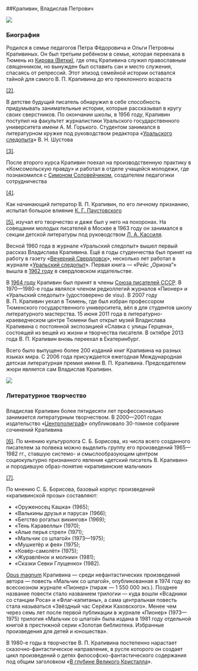 ##Крапивин, Владислав Петрович

![](http://www.carabela.ru/wp-content/uploads/2014/04/VPK_premiya11.jpg)

### Биография

Родился в семье педагогов Петра Фёдоровича и Ольги Петровны Крапивиных. Он был третьим ребёнком в семье, которая переехала в Тюмень из [Кирова (Вятки)](https://ru.wikipedia.org/wiki/%D0%9A%D0%B8%D1%80%D0%BE%D0%B2_(%D0%9A%D0%B8%D1%80%D0%BE%D0%B2%D1%81%D0%BA%D0%B0%D1%8F_%D0%BE%D0%B1%D0%BB%D0%B0%D1%81%D1%82%D1%8C)), где отец Крапивина служил православным священником, но вынужден был оставить сан и место служения, спасаясь от репрессий. Этот эпизод семейной истории оставался тайной для самого В. П. Крапивина до его преклонного возраста

[[2]](https://ru.wikipedia.org/wiki/%D0%9A%D1%80%D0%B0%D0%BF%D0%B8%D0%B2%D0%B8%D0%BD,_%D0%92%D0%BB%D0%B0%D0%B4%D0%B8%D1%81%D0%BB%D0%B0%D0%B2_%D0%9F%D0%B5%D1%82%D1%80%D0%BE%D0%B2%D0%B8%D1%87#cite_note-2).

В детстве будущий писатель обнаружил в себе способность придумывать занимательные истории, которые рассказывал в кругу своих сверстников. По окончании школы, в 1956 году, Крапивин поступил на факультет журналистики Уральского государственного университета имени А. М. Горького. Студентом занимался в литературном кружке под руководством редактора «[Уральского следопыта](https://ru.wikipedia.org/wiki/%D0%A3%D1%80%D0%B0%D0%BB%D1%8C%D1%81%D0%BA%D0%B8%D0%B9_%D1%81%D0%BB%D0%B5%D0%B4%D0%BE%D0%BF%D1%8B%D1%82)» В. Н. Шустова

[[3]](https://ru.wikipedia.org/wiki/%D0%9A%D1%80%D0%B0%D0%BF%D0%B8%D0%B2%D0%B8%D0%BD,_%D0%92%D0%BB%D0%B0%D0%B4%D0%B8%D1%81%D0%BB%D0%B0%D0%B2_%D0%9F%D0%B5%D1%82%D1%80%D0%BE%D0%B2%D0%B8%D1%87#cite_note-3).

После второго курса Крапивин поехал на производственную практику в «Комсомольскую правду» и работал в отделе учащейся молодежи, где познакомился с [Симоном Соловейчиком](https://ru.wikipedia.org/wiki/%D0%A1%D0%BE%D0%BB%D0%BE%D0%B2%D0%B5%D0%B9%D1%87%D0%B8%D0%BA,_%D0%A1%D0%B8%D0%BC%D0%BE%D0%BD_%D0%9B%D1%8C%D0%B2%D0%BE%D0%B2%D0%B8%D1%87), создателем педагогики сотрудничества

[[4]](https://ru.wikipedia.org/wiki/%D0%9A%D1%80%D0%B0%D0%BF%D0%B8%D0%B2%D0%B8%D0%BD,_%D0%92%D0%BB%D0%B0%D0%B4%D0%B8%D1%81%D0%BB%D0%B0%D0%B2_%D0%9F%D0%B5%D1%82%D1%80%D0%BE%D0%B2%D0%B8%D1%87#cite_note-4).

Как начинающий литератор В. П. Крапивин, по его личному признанию, испытал большое влияние [К. Г. Паустовского](https://ru.wikipedia.org/wiki/%D0%9F%D0%B0%D1%83%D1%81%D1%82%D0%BE%D0%B2%D1%81%D0%BA%D0%B8%D0%B9,_%D0%9A%D0%BE%D0%BD%D1%81%D1%82%D0%B0%D0%BD%D1%82%D0%B8%D0%BD_%D0%93%D0%B5%D0%BE%D1%80%D0%B3%D0%B8%D0%B5%D0%B2%D0%B8%D1%87)

[[5]](https://ru.wikipedia.org/wiki/%D0%9A%D1%80%D0%B0%D0%BF%D0%B8%D0%B2%D0%B8%D0%BD,_%D0%92%D0%BB%D0%B0%D0%B4%D0%B8%D1%81%D0%BB%D0%B0%D0%B2_%D0%9F%D0%B5%D1%82%D1%80%D0%BE%D0%B2%D0%B8%D1%87#cite_note-5), изучал его творчество и даже был у него на похоронах. На совещании молодых писателей в Москве в 1963 году он занимался в секции детской литературы под руководством [Л. А. Кассиля](https://ru.wikipedia.org/wiki/%D0%9A%D0%B0%D1%81%D1%81%D0%B8%D0%BB%D1%8C,_%D0%9B%D0%B5%D0%B2_%D0%90%D0%B1%D1%80%D0%B0%D0%BC%D0%BE%D0%B2%D0%B8%D1%87).

Весной 1960 года в журнале «Уральский следопыт» вышел первый рассказ Владислава Крапивина. Ещё в годы студенчества был принят на работу в газету «[Вечерний Свердловск](https://ru.wikipedia.org/wiki/%D0%92%D0%B5%D1%87%D0%B5%D1%80%D0%BD%D0%B8%D0%B9_%D0%95%D0%BA%D0%B0%D1%82%D0%B5%D1%80%D0%B8%D0%BD%D0%B1%D1%83%D1%80%D0%B3)», несколько лет работал в журнале «[Уральский следопыт](https://ru.wikipedia.org/wiki/%D0%A3%D1%80%D0%B0%D0%BB%D1%8C%D1%81%D0%BA%D0%B8%D0%B9_%D1%81%D0%BB%D0%B5%D0%B4%D0%BE%D0%BF%D1%8B%D1%82)». Первая книга — «Рейс „Ориона“» вышла в [1962 году](https://ru.wikipedia.org/wiki/1962_%D0%B3%D0%BE%D0%B4) в свердловском издательстве.

В [1964 году](https://ru.wikipedia.org/wiki/1964_%D0%B3%D0%BE%D0%B4) Крапивин был принят в члены [Союза писателей СССР](https://ru.wikipedia.org/wiki/%D0%A1%D0%BE%D1%8E%D0%B7_%D0%BF%D0%B8%D1%81%D0%B0%D1%82%D0%B5%D0%BB%D0%B5%D0%B9_%D0%A1%D0%A1%D0%A1%D0%A0). В 1970—1980-е годы являлся членом редколлегий журналов «Пионер» и «Уральский следопыт» (удостоверено de visu). В 2007 году В. П. Крапивин уехал в Тюмень, где был избран профессором Тюменского государственного университета, вёл в для студентов школу литературного мастерства. 15 июня 2011 года в литературно-краеведческом центре Тюмени был открыт музей Владислава Крапивина с постоянной экспозицией «Славка с улицы Герцена», состоящей из вещей из жизни и творчества писателя. В октябре 2013 года В. П. Крапивин вновь переехал в Екатеринбург.

Всего было выпущено более 200 изданий книг Крапивина на разных языках мира. С 2006 года присуждается ежегодная Международная детская литературная премия имени В. П. Крапивина. Председателем жюри является сам Владислав Крапивин.

![](http://c.lifenewscontent.ru/static/posts/2014/03/129973/baa6124c2e31d0f466230499160de44d__600x430.jpg)

### Литературное творчество

###

Владислав Крапивин более пятидесяти лет профессионально занимается литературным творчеством. В 2000—2001 годах издательство «[Центрполиграф](https://ru.wikipedia.org/wiki/%D0%A6%D0%B5%D0%BD%D1%82%D1%80%D0%BF%D0%BE%D0%BB%D0%B8%D0%B3%D1%80%D0%B0%D1%84)» опубликовало 30-томное собрание сочинений Крапивина

[[6]](https://ru.wikipedia.org/wiki/%D0%9A%D1%80%D0%B0%D0%BF%D0%B8%D0%B2%D0%B8%D0%BD,_%D0%92%D0%BB%D0%B0%D0%B4%D0%B8%D1%81%D0%BB%D0%B0%D0%B2_%D0%9F%D0%B5%D1%82%D1%80%D0%BE%D0%B2%D0%B8%D1%87#cite_note-8star-6). По мнению культуролога С. Б. Борисова, из числа всего созданного писателем за полвека можно выделить группу его произведений 1965—1982 гг., ставшую системо- и смыслообразующим центром социокультурно признанного явления «детский писатель В. Крапивин» и породившую образ-понятие «крапивинские мальчики»

[[7]](https://ru.wikipedia.org/wiki/%D0%9A%D1%80%D0%B0%D0%BF%D0%B8%D0%B2%D0%B8%D0%BD,_%D0%92%D0%BB%D0%B0%D0%B4%D0%B8%D1%81%D0%BB%D0%B0%D0%B2_%D0%9F%D0%B5%D1%82%D1%80%D0%BE%D0%B2%D0%B8%D1%87#cite_note-7).

По мнению С. Б. Борисова, базовый корпус произведений «крапивинской прозы» составляют:

- «Оруженосец Кашка» (1965);
- «Валькины друзья и паруса» (1966);
- «Бегство рогатых викингов» (1969);
- «Тень Каравеллы» (1970);
- «Алые перья стрел» (1971);
- «Мальчик со шпагой» (1973—1975);
- «Мушкетёр и фея» (1975);
- «Ковёр-самолёт» (1975);
- «Журавлёнок и молнии» (1981);
- «Сказки Севки Глущенко» (1982).

[Opus magnum](https://ru.wikipedia.org/wiki/Opus_magnum) Крапивина — среди нефантастических произведений автора — повесть «Мальчик со шпагой», опубликованная в 1974 году во всесоюзном журнале «Пионер» (тираж — 1 550 000 экз.). Позднее название повести стало названием трилогии — куда вошли «Всадники со станции Роса» и «Флаг-капитаны», а сама центральная повесть стала называться «Звёздный час Серёжи Каховского». Менее чем через семь лет после первой публикации в журнале «Пионер» (1973—1975) трилогия «Мальчик со шпагой» была издана в 1981 году отдельной книгой в престижной серии «Золотая библиотека. Избранные произведения для детей и юношества».

В 1980-е годы в творчестве В. П. Крапивина постепенно нарастает сказочно-фантастическое направление, в русле которого он создает цикл произведений о детях философско-фантастического содержания под общим заголовком «[В глубине Великого Кристалла](https://ru.wikipedia.org/wiki/%D0%92_%D0%B3%D0%BB%D1%83%D0%B1%D0%B8%D0%BD%D0%B5_%D0%92%D0%B5%D0%BB%D0%B8%D0%BA%D0%BE%D0%B3%D0%BE_%D0%9A%D1%80%D0%B8%D1%81%D1%82%D0%B0%D0%BB%D0%BB%D0%B0)».
